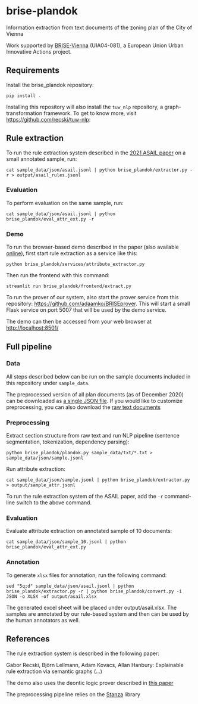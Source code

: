 # brise-plandok

Information extraction from text documents of the zoning plan of the City of Vienna

Work supported by [BRISE-Vienna](https://smartcity.wien.gv.at/en/brise/) (UIA04-081), a European Union Urban Innovative Actions project.


## Requirements

Install the brise_plandok repository:

```
pip install .
```

Installing this repository will also install the `tuw_nlp` repository, a graph-transformation framework. To get to know more, visit https://github.com/recski/tuw-nlp:

## Rule extraction


To run the rule extraction system described in the [2021 ASAIL paper](#references) on a small annotated sample, run:

```
cat sample_data/json/asail.jsonl | python brise_plandok/extractor.py -r > output/asail_rules.jsonl
```

### Evaluation

To perform evaluation on the same sample, run:

```
cat sample_data/json/asail.jsonl | python brise_plandok/eval_attr_ext.py -r
```

### Demo

To run the browser-based demo described in the paper (also available [online](https://ir-group.ec.tuwien.ac.at/brise-extract)), first start rule extraction as a service like this:

```
python brise_plandok/services/attribute_extractor.py
```

Then run the frontend with this command:

```
streamlit run brise_plandok/frontend/extract.py
```

To run the prover of our system, also start the prover service from this repository: https://github.com/adaamko/BRISEprover. This will start a small Flask service on port 5007 that will be used by the demo service.

The demo can then be accessed from your web browser at [http://localhost:8501/](http://localhost:8501/)


## Full pipeline

### Data

All steps described below can be run on the sample documents included in this repository under `sample_data`.

The preprocessed version of all plan documents (as of December 2020) can be
downloaded as [a single JSON file](https://url.tuwien.at/ndnre). If you would like
to customize preprocessing, you can also download the [raw text documents](https://url.tuwien.at/eydmo)

### Preprocessing

Extract section structure from raw text and run NLP pipeline (sentence segmentation, tokenization, dependency parsing):

```
python brise_plandok/plandok.py sample_data/txt/*.txt > sample_data/json/sample.jsonl
```

Run attribute extraction:

```
cat sample_data/json/sample.jsonl | python brise_plandok/extractor.py > output/sample_attr.jsonl
```

To run the rule extraction system of the ASAIL paper, add the `-r` command-line switch to the above command.


### Evaluation

Evaluate attribute extraction on annotated sample of 10 documents:

```
cat sample_data/json/sample_10.jsonl | python brise_plandok/eval_attr_ext.py
```

### Annotation

To generate `xlsx` files for annotation, run the following command:

```
sed "5q;d" sample_data/json/asail.jsonl | python brise_plandok/extractor.py -r | python brise_plandok/convert.py -i JSON -o XLSX -of output/asail.xlsx
```

The generated excel sheet will be placed under output/asail.xlsx. The samples are annotated by our rule-based system and then can be used by the human annotators as well.

## References

The rule extraction system is described in the following paper:

Gabor Recski, Björn Lellmann, Adam Kovacs, Allan Hanbury: Explainable rule extraction via semantic graphs (...)


The demo also uses the deontic logic prover described in [this paper](http://www.collegepublications.co.uk/DEON/submission%20Ciabattoni%20Lellmann.pdf)

The preprocessing pipeline relies on the [Stanza](https://stanfordnlp.github.io/stanza/#citing-stanza-in-papers) library
